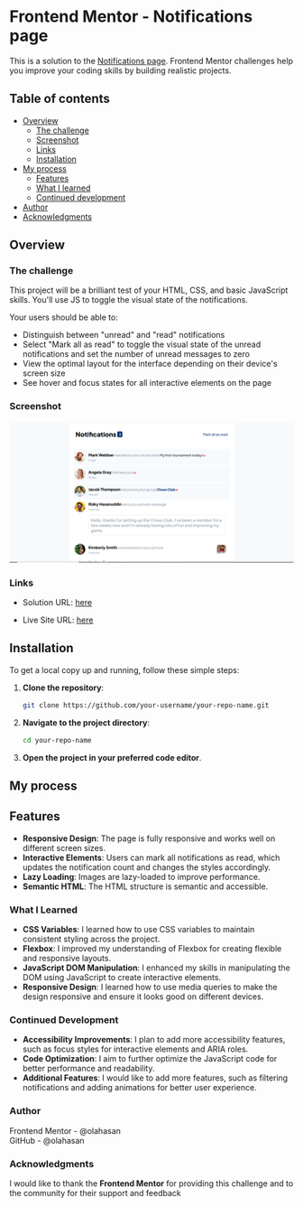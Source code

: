 # Frontend Mentor - Notifications page

This is a solution to the [Notifications page](https://www.frontendmentor.io/challenges/notifications-page-DqK5QAmKbC). Frontend Mentor challenges help you improve your coding skills by building realistic projects.

## Table of contents

- [Overview](#overview)
  - [The challenge](#the-challenge)
  - [Screenshot](#screenshot)
  - [Links](#links)
  - [Installation](#Installation)
- [My process](#my-process)
  - [Features](#Features)
  - [What I learned](#what-i-learned)
  - [Continued development](#continued-development)
- [Author](#author)
- [Acknowledgments](#Acknowledgments)

## Overview

### The challenge

This project will be a brilliant test of your HTML, CSS, and basic JavaScript skills. You'll use JS to toggle the visual state of the notifications.

Your users should be able to:

- Distinguish between "unread" and "read" notifications
- Select "Mark all as read" to toggle the visual state of the unread notifications and set the number of unread messages to zero
- View the optimal layout for the interface depending on their device's screen size
- See hover and focus states for all interactive elements on the page

### Screenshot

![Screenshot](./design/screenshot.png)

### Links

- Solution URL: [here](https://github.com/olahasan/HTML_CSS_AND_J.S_Frontend-Mentor_JUNIOR-Notifications-page)

- Live Site URL: [here](https://olahasan.github.io/HTML_CSS_AND_J.S_Frontend-Mentor_JUNIOR-Notifications-page/)

## Installation

To get a local copy up and running, follow these simple steps:

1. **Clone the repository**:

   ```sh
   git clone https://github.com/your-username/your-repo-name.git
   ```

2. **Navigate to the project directory**:

   ```sh
   cd your-repo-name
   ```

3. **Open the project in your preferred code editor**.

## My process

## Features

- **Responsive Design**: The page is fully responsive and works well on different screen sizes.
- **Interactive Elements**: Users can mark all notifications as read, which updates the notification count and changes the styles accordingly.
- **Lazy Loading**: Images are lazy-loaded to improve performance.
- **Semantic HTML**: The HTML structure is semantic and accessible.

### What I Learned

- **CSS Variables**: I learned how to use CSS variables to maintain consistent styling across the project.
- **Flexbox**: I improved my understanding of Flexbox for creating flexible and responsive layouts.
- **JavaScript DOM Manipulation**: I enhanced my skills in manipulating the DOM using JavaScript to create interactive elements.
- **Responsive Design**: I learned how to use media queries to make the design responsive and ensure it looks good on different devices.

### Continued Development

- **Accessibility Improvements**: I plan to add more accessibility features, such as focus styles for interactive elements and ARIA roles.
- **Code Optimization**: I aim to further optimize the JavaScript code for better performance and readability.
- **Additional Features**: I would like to add more features, such as filtering notifications and adding animations for better user experience.

### Author

Frontend Mentor - @olahasan<br>
GitHub - @olahasan

### Acknowledgments

I would like to thank the **Frontend Mentor** for providing this challenge and to the community for their support and feedback
